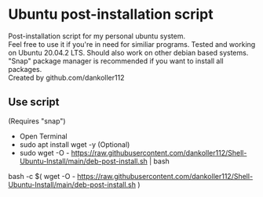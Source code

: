 # Ubuntu post-installation script 
Post-installation script for my personal ubuntu system.  
Feel free to use it if you're in need for similiar programs. Tested and working on Ubuntu 20.04.2 LTS. Should also work on other debian based systems. "Snap" package manager is recommended if you want to install all packages.  
Created by github.com/dankoller112  
  
## Use script  
(Requires "snap")
  
- Open Terminal
- sudo apt install wget -y (Optional)
- sudo wget -O - https://raw.githubusercontent.com/dankoller112/Shell-Ubuntu-Install/main/deb-post-install.sh | bash

bash -c $( wget -O - https://raw.githubusercontent.com/dankoller112/Shell-Ubuntu-Install/main/deb-post-install.sh ) 
